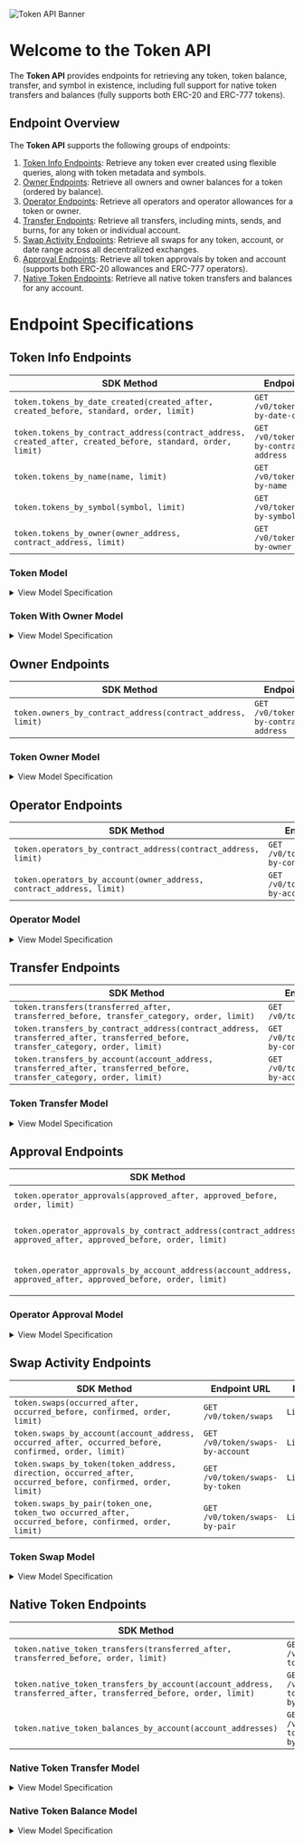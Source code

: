 ![Token API Banner](https://files.readme.io/a8b9223-TRSP_DocBanner_Token_1.png)

# Welcome to the Token API

The **Token API** provides endpoints for retrieving any token, token balance, transfer, and symbol in existence, including full support for native token transfers and balances (fully supports both ERC-20 and ERC-777 tokens).

## Endpoint Overview

The **Token API** supports the following groups of endpoints:
1. [Token Info Endpoints](https://github.com/TransposeData/transpose-python-sdk/blob/main/docs/token.md#Token-Info-Endpoints): Retrieve any token ever created using flexible queries, along with token metadata and symbols.
2. [Owner Endpoints](https://github.com/TransposeData/transpose-python-sdk/blob/main/docs/token.md#Owner-Endpoints): Retrieve all owners and owner balances for a token (ordered by balance).
3. [Operator Endpoints](https://github.com/TransposeData/transpose-python-sdk/blob/main/docs/token.md#Operator-Endpoints): Retrieve all operators and operator allowances for a token or owner.
4. [Transfer Endpoints](https://github.com/TransposeData/transpose-python-sdk/blob/main/docs/token.md#Transfer-Endpoints): Retrieve all transfers, including mints, sends, and burns, for any token or individual account.
5. [Swap Activity Endpoints](https://github.com/TransposeData/transpose-python-sdk/blob/main/docs/token.md#Swap-Activity-Endpoints): Retrieve all swaps for any token, account, or date range across all decentralized exchanges.
6. [Approval Endpoints](https://github.com/TransposeData/transpose-python-sdk/blob/main/docs/token.md#Approval-Endpoints): Retrieve all token approvals by token and account (supports both ERC-20 allowances and ERC-777 operators).
7. [Native Token Endpoints](https://github.com/TransposeData/transpose-python-sdk/blob/main/docs/token.md#Native-Token-Endpoints): Retrieve all native token transfers and balances for any account.

# Endpoint Specifications

## Token Info Endpoints
| SDK Method                                                                                                  | Endpoint URL                               | Returns                |
| ----------------------------------------------------------------------------------------------------------- | ------------------------------------------ | ---------------------- |
| `token.tokens_by_date_created(created_after, created_before, standard, order, limit)`                       | `GET /v0/token/tokens-by-date-created`     | `List[Token]`          |
| `token.tokens_by_contract_address(contract_address, created_after, created_before, standard, order, limit)` | `GET /v0/token/tokens-by-contract-address` | `List[Token]`          |
| `token.tokens_by_name(name, limit)`                                                                         | `GET /v0/token/tokens-by-name`             | `List[Token]`          |
| `token.tokens_by_symbol(symbol, limit)`                                                                     | `GET /v0/token/tokens-by-symbol`           | `List[Token]`          |
| `token.tokens_by_owner(owner_address, contract_address, limit)`                                             | `GET /v0/token/tokens-by-owner`            | `List[TokenWithOwner]` |

### Token Model
<details>
<summary>View Model Specification</summary>

The **Token Model** represents a single NFT token. The **Token Model** follows the following structure:

| Name              | Description                                                                                        | Type        |
| ----------------- | -------------------------------------------------------------------------------------------------- | ----------- |
| contract_address  | Contract address of the token                                                                      | `string`    |
| name              | Name of the token                                                                                  | `string`    |
| symbol            | Symbol of the token                                                                                | `string`    |
| decimals          | The number of decimals used by the token in user representations.                                  | `integer`   |
| created_timestamp | The token's timestamp of creation (in ISO-8601 format).                                            | `date-time` |
| standard          | The standard of the token (ERC-20 or ERC-777).                                                     | `string`    |
| supply            | The token's total supply (tokens minted minus tokens burned).                                      | `integer`   |
| external_url      | The token's website URL.                                                                           | `string`    |
| image_url         | The token's image URL in the Transpose CDN.                                                        | `string`    |
| twitter_username  | The token's Twitter username.                                                                      | `string`    |
| telegram_url      | The token's Telegram URL.                                                                          | `string`    |
| discord_url       | The token's Discord URL.                                                                           | `string`    |
| whitepaper_url    | The token's whitepaper URL.                                                                        | `string`    |
| last_refreshed    | The timestamp at which the token was last refreshed by the Transpose backend (in ISO-8601 format). | `date-time` |

</details>

### Token With Owner Model
<details>
<summary>View Model Specification</summary>

The **Token With Owner Model** represents a single token with included ownership data (i.e. the owner account and owner's balance). The **Token With Owner Model** follows the following structure:

| Name              | Description                                                                                        | Type        |
| ----------------- | -------------------------------------------------------------------------------------------------- | ----------- |
| contract_address  | Contract address of the token                                                                      | `string`    |
| name              | Name of the token                                                                                  | `string`    |
| symbol            | Symbol of the token                                                                                | `string`    |
| decimals          | The number of decimals used by the token in user representations.                                  | `integer`   |
| created_timestamp | The token's timestamp of creation (in ISO-8601 format).                                            | `date-time` |
| standard          | The standard of the token (ERC-20 or ERC-777).                                                     | `string`    |
| supply            | The token's total supply (tokens minted minus tokens burned).                                      | `integer`   |
| external_url      | The token's website URL.                                                                           | `string`    |
| image_url         | The token's image URL in the Transpose CDN.                                                        | `string`    |
| twitter_username  | The token's Twitter username.                                                                      | `string`    |
| telegram_url      | The token's Telegram URL.                                                                          | `string`    |
| discord_url       | The token's Discord URL.                                                                           | `string`    |
| whitepaper_url    | The token's whitepaper URL.                                                                        | `string`    |
| last_refreshed    | The timestamp at which the token was last refreshed by the Transpose backend (in ISO-8601 format). | `date-time` |
| owner             | The owner's account address.                                                                       | `string`    |
| balance           | The owner's balance of the token.                                                                  | `integer`   |

</details>


## Owner Endpoints
| SDK Method                                                  | Endpoint URL                               | Returns            |
| ----------------------------------------------------------- | ------------------------------------------ | ------------------ |
| `token.owners_by_contract_address(contract_address, limit)` | `GET /v0/token/owners-by-contract-address` | `List[TokenOwner]` |

### Token Owner Model
<details>
<summary>View Model Specification</summary>

The **Token Owner Model** represents a single token owner. The **Token Owner Model** follows the following structure:

| Name             | Description                                 | Type      |
| ---------------- | ------------------------------------------- | --------- |
| contract_address | The contract address of the ENS collection. | `string`  |
| owner            | The owner's account address.                | `string`  |
| balance          | The owner's balance of the token.           | `integer` |

</details>


## Operator Endpoints
| SDK Method                                                           | Endpoint URL                                  | Returns          |
| -------------------------------------------------------------------- | --------------------------------------------- | ---------------- |
| `token.operators_by_contract_address(contract_address, limit)`       | `GET /v0/token/operators-by-contract-address` | `List[Operator]` |
| `token.operators_by_account(owner_address, contract_address, limit)` | `GET /v0/token/operators-by-account`          | `List[Operator]` |

### Operator Model
<details>
<summary>View Model Specification</summary>

The **Operator Model** represents a single authorized operator for an owner's tokens. The **Operator Model** follows the following structure:

| Name             | Description                                                                       | Type      |
| ---------------- | --------------------------------------------------------------------------------- | --------- |
| contract_address | Contract address of the token in which the operator is approved.                  | `string`  |
| owner            | The address of the owner that approved the operator.                              | `string`  |
| operator         | The address of the operator that was approved.                                    | `string`  |
| authorized       | Whether full approval has been granted or not (only supported by ERC-777 tokens). | `boolean` |
| allowance        | The allowance granted to the operator.                                            | `integer` |

</details>


## Transfer Endpoints
| SDK Method                                                                                                                      | Endpoint URL                                  | Returns               |
| ------------------------------------------------------------------------------------------------------------------------------- | --------------------------------------------- | --------------------- |
| `token.transfers(transferred_after, transferred_before, transfer_category, order, limit)`                                       | `GET /v0/token/transfers`                     | `List[TokenTransfer]` |
| `token.transfers_by_contract_address(contract_address, transferred_after, transferred_before, transfer_category, order, limit)` | `GET /v0/token/transfers-by-contract-address` | `List[TokenTransfer]` |
| `token.transfers_by_account(account_address, transferred_after, transferred_before, transfer_category, order, limit)`           | `GET /v0/token/transfers-by-account`          | `List[TokenTransfer]` |

### Token Transfer Model
<details>
<summary>View Model Specification</summary>

The **Token Transfer Model** represents a single token transfer. The **Token Transfer Model** follows the following structure:

| Name             | Description                                                            | Type        |
| ---------------- | ---------------------------------------------------------------------- | ----------- |
| contract_address | The contract address of the ENS collection.                            | `string`    |
| block_number     | The block number at which the transfer occurred.                       | `integer`   |
| log_index        | The log index at which the transfer occurred.                          | `integer`   |
| transaction_hash | The transaction hash at which the transfer occurred.                   | `string`    |
| timestamp        | The timestamp of the transfer (in ISO-8601 format).                    | `date-time` |
| category         | The category of the ENS name transfer (one of `mint`, `send`, `burn`). | `string`    |
| operator         | The address of the operator that performed the transfer.               | `string`    |
| from             | The address of the sender.                                             | `string`    |
| to               | The address of the receiver.                                           | `string`    |
| quantity         | The quantity of tokens transferred.                                    | `integer`   |

</details>


## Approval Endpoints
| SDK Method                                                                                                      | Endpoint URL                                           | Returns                  |
| --------------------------------------------------------------------------------------------------------------- | ------------------------------------------------------ | ------------------------ |
| `token.operator_approvals(approved_after, approved_before, order, limit)`                                       | `GET /v0/token/operator-approvals`                     | `List[OperatorApproval]` |
| `token.operator_approvals_by_contract_address(contract_address, approved_after, approved_before, order, limit)` | `GET /v0/token/operator-approvals-by-contract-address` | `List[OperatorApproval]` |
| `token.operator_approvals_by_account_address(account_address, approved_after, approved_before, order, limit)`   | `GET /v0/token/operator-approvals-by-account-address`  | `List[OperatorApproval]` |

### Operator Approval Model
<details>
<summary>View Model Specification</summary>

The **Operator Approval Model** represents a single operator approval. The **Operator Approval Model** follows the following structure:

| Name             | Description                                                                       | Type        |
| ---------------- | --------------------------------------------------------------------------------- | ----------- |
| contract_address | Contract address of the token in which the operator is approved.                  | `string`    |
| block_number     | The block number at which the transfer occurred.                                  | `integer`   |
| log_index        | The log index at which the transfer occurred.                                     | `integer`   |
| transaction_hash | The transaction hash at which the transfer occurred.                              | `string`    |
| timestamp        | The timestamp of the transfer (in ISO-8601 format).                               | `date-time` |
| owner            | The address of the owner.                                                         | `string`    |
| operator         | The address of the operator that was approved.                                    | `string`    |
| authorized       | Whether full approval has been granted or not (only supported by ERC-777 tokens). | `boolean`   |
| allowance        | The allowance granted to the operator.                                            | `integer`   |

</details>


## Swap Activity Endpoints
| SDK Method                                                                                                 | Endpoint URL                     | Returns      |
| ---------------------------------------------------------------------------------------------------------- | -------------------------------- | ------------ |
| `token.swaps(occurred_after, occurred_before, confirmed, order, limit)`                                    | `GET /v0/token/swaps`            | `List[Swap]` |
| `token.swaps_by_account(account_address, occurred_after, occurred_before, confirmed, order, limit)`        | `GET /v0/token/swaps-by-account` | `List[Swap]` |
| `token.swaps_by_token(token_address, direction, occurred_after, occurred_before, confirmed, order, limit)` | `GET /v0/token/swaps-by-token`   | `List[Swap]` |
| `token.swaps_by_pair(token_one, token_two occurred_after, occurred_before, confirmed, order, limit)`       | `GET /v0/token/swaps-by-pair`    | `List[Swap]` |


### Token Swap Model
<details>
<summary>View Model Specification</summary>

The **Token Swap Model** represents a single token swap. The **Token Swap Model** follows the following structure:

| Name                  | Description                                                                                 | Type        |
| --------------------- | ------------------------------------------------------------------------------------------- | ----------- |
| pair_contract_address | Contract address of the token pair, if applicable.                                          | `string`    |
| from_token            | Contract address of the token swapped from.                                                 | `string`    |
| to_token              | Contract address of the token swapped to.                                                   | `string`    |
| block_number          | The block number at which the swap occurred.                                                | `integer`   |
| log_index             | The log index at which the swap occurred.                                                   | `integer`   |
| transaction_hash      | The transaction hash at which the swap occurred.                                            | `string`    |
| timestamp             | The timestamp of the swap (in ISO-8601 format).                                             | `date-time` |
| confirmed             | Whether the swap is confirmed (i.e 10 blocks have been mined since the swap occurred).      | `boolean`   |
| exchange_name         | The name of the exchange that hosted the token swap.                                        | `string`    |
| contract_version      | The version of the exchange contract that hosted the token swap.                            | `string`    |
| quantity_in           | The amount of tokens the swapper put into the swap.                                         | `integer`   |
| quantity_out          | The amount of tokens that the swapper received from the swap                                | `integer`   |
| effective_price       | The effective price of `to_token` denominated in `from_token` (`quantity_out` / `quantity_in`). | `number`    |
| sender                | The address of the sender (may be a router contract address).                               | `string`    |
| origin                | The address of the originator of the swap transaction.                                      | `string`    |
</details>

## Native Token Endpoints
| SDK Method                                                                                                      | Endpoint URL                                      | Returns                     |
| --------------------------------------------------------------------------------------------------------------- | ------------------------------------------------- | --------------------------- |
| `token.native_token_transfers(transferred_after, transferred_before, order, limit)`                             | `GET /v0/token/native-token-transfers`            | `List[NativeTokenTransfer]` |
| `token.native_token_transfers_by_account(account_address, transferred_after, transferred_before, order, limit)` | `GET /v0/token/native-token-transfers-by-account` | `List[NativeTokenTransfer]` |
| `token.native_token_balances_by_account(account_addresses)`                                                     | `GET /v0/token/native-token-balances-by-account`  | `List[NativeTokenBalance]`  |


### Native Token Transfer Model
<details>
<summary>View Model Specification</summary>

The **Native Token Transfer Model** represents a single native token transfer. The **Native Token Transfer Model** follows the following structure:

| Name             | Description                                                                 | Type        |
| ---------------- | --------------------------------------------------------------------------- | ----------- |
| block_number     | The block number at which the transfer occurred.                            | `integer`   |
| activity_id      | A sequential ID to identify the correct ordering of native token transfers. | `integer`   |
| transaction_hash | The transaction hash at which the transfer occurred.                        | `string`    |
| timestamp        | The timestamp of the transfer (in ISO-8601 format).                         | `date-time` |
| category         | The category of the ENS name transfer (one of `mint`, `send`, `burn`).      | `string`    |
| operator         | The address of the operator that performed the transfer.                    | `string`    |
| from             | The address of the sender.                                                  | `string`    |
| to               | The address of the receiver.                                                | `string`    |
| quantity         | The quantity of tokens transferred.                                         | `integer`   |

</details>

### Native Token Balance Model
<details>
<summary>View Model Specification</summary>

The **Native Token Balance Model** represents an account's native token (Ether) balance. The **Native Token Balance Model** follows the following structure:

| Name            | Description                         | Type      |
| --------------- | ----------------------------------- | --------- |
| account_address | The account address.                | `string`  |
| balance         | The account's native token balance. | `integer` |

</details>
